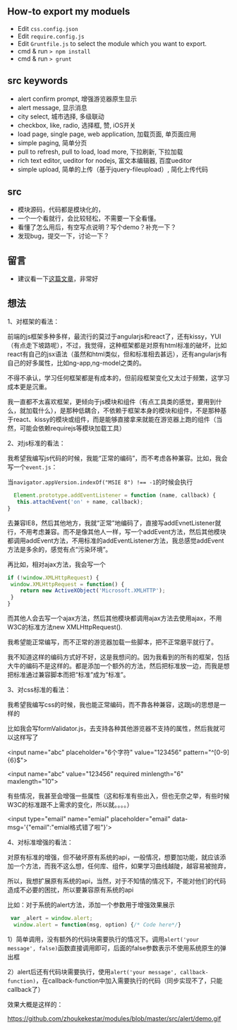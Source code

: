 ## How-to export my moduels
* Edit `css.config.json`
* Edit `require.config.js`
* Edit `Gruntfile.js` to select the module which you want to export.
* cmd & run `> npm install `
* cmd & run `> grunt `

## src keywords
* alert confirm prompt, 增强游览器原生显示
* alert message, 显示消息
* city select, 城市选择, 多级联动
* checkbox, like, radio, 选择框, 赞, iOS开关
* load page, single page, web application, 加载页面, 单页面应用
* simple paging, 简单分页
* pull to refresh, pull to load, load more, 下拉刷新, 下拉加载
* rich text editor, ueditor for nodejs, 富文本编辑器, 百度ueditor
* simple upload, 简单的上传（基于jquery-fileupload）, 简化上传代码

## src
* 模块源码，代码都是模块化的，
* 一个一个看就行，会比较轻松，不需要一下全看懂。
* 看懂了怎么用后，有空写点说明？写个demo？补充一下？
* 发现bug，提交一下，讨论一下？

## 留言
* 建议看一下[这篇文章](http://isux.tencent.com/half-package-web-components-for-design.html)，非常好

## 想法
1、对框架的看法：

  前端的js框架多种多样，最流行的莫过于angularjs和react了，还有kissy，YUI（有点走下坡路呢），不过，我觉得，这种框架都是对原有html标准的破坏，比如react有自己的jsx语法（虽然和html类似，但和标准相去甚远），还有angularjs有自己的好多属性，比如ng-app,ng-model之类的。
  
  不得不承认，学习任何框架都是有成本的，但前段框架变化又太过于频繁，这学习成本更是沉重。
  
  我一直都不太喜欢框架，更倾向于js模块和组件（有点工具类的感觉，要用到什么，就加载什么），是那种低耦合，不依赖于框架本身的模块和组件，不是那种基于react、kissy的模块或组件，而是能够直接拿来就能在游览器上跑的组件（当然，可能会依赖requirejs等模块加载工具）
  
2、对js标准的看法：

  我希望我编写js代码的时候，我能“正常的编码”，而不考虑各种兼容。比如，我会写一个`event.js`：
  
  当`navigator.appVersion.indexOf("MSIE 8") !== -1`的时候会执行
  
  ```js
    Element.prototype.addEventListener = function (name, callback) {
     this.attachEvent('on' + name, callback);
  }
  ```
  
  去兼容IE8，然后其他地方，我就“正常”地编码了，直接写addEvnetListener就行，不用考虑兼容。而不是像其他人一样，写一个addEvent方法，然后其他模块都调用addEvent方法，不用标准的addEventListener方法，我总感觉addEvent方法是多余的，感觉有点“污染环境”。

  再比如，相对ajax方法，我会写一个
  
   ```js
  if (!window.XMLHttpRequest) {
    window.XMLHttpRequest = function() {
       return new ActiveXObject('Microsoft.XMLHTTP');
    }
  }
  ```
  
  而其他人会去写一个ajax方法，然后其他模块都调用ajax方法去使用ajax，不用W3C的标准方法new XMLHttpRequest().
  
  我希望能正常编写，而不正常的游览器加载一些脚本，把不正常磨平就行了。
  
  我不知道这样的编码方式好不好，这是我想问的。因为我看到的所有的框架，包括大牛的编码不是这样的。都是添加一个额外的方法，然后把标准放一边，而我是想把标准通过兼容脚本而把“标准”成为“标准”。

3、对css标准的看法：

  我希望我编写css的时候，我也能正常编码，而不靠各种兼容，这跟js的思想是一样的
  
  比如我会写formValidator.js，去支持各种其他游览器不支持的属性，然后我就可以这样写了
  
  &lt;input name="abc" placeholder="6个字符" value="123456" pattern="^[0-9]{6}$"&gt;
  
  &lt;input name="abc" value="123456" required minlength="6" maxlength="10"&gt;
  
  有些情况，我甚至会增强一些属性（这和标准有些出入，但也无奈之举，有些时候W3C的标准跟不上需求的变化，所以就。。。。）
  
  &lt;input type="email" name="emial" placeholder="email" data-msg='{"email":"emial格式错了啦"}'&gt;
  

4、对标准增强的看法：

  对原有标准的增强，但不破坏原有系统的api，一般情况，想要加功能，就应该添加一个方法，而我不这么想，任何库、组件，如果学习曲线越陡，越容易被抛弃，
  
  所以，我想扩展原有系统的api，当然，对于不知情的情况下，不能对他们的代码造成不必要的困扰，所以要兼容原有系统的api

  比如：对于系统的alert方法，添加一个参数用于增强效果展示
  
  ```js
   var _alert = window.alert;
    window.alert = function(msg, option) {/* Code here*/}
  ```
  
  1）简单调用，没有额外的代码块需要执行的情况下。调用`alert('your message', false)`函数直接调用即可，后面的false参数表示不使用系统原生的弹出框
  
  2）alert后还有代码块需要执行，使用`alert('your message', callback-function)`，在callback-function中加入需要执行的代码（同步实现不了，只能callback了）
  
  效果大概是这样的：
  
  https://github.com/zhoukekestar/modules/blob/master/src/alert/demo.gif

